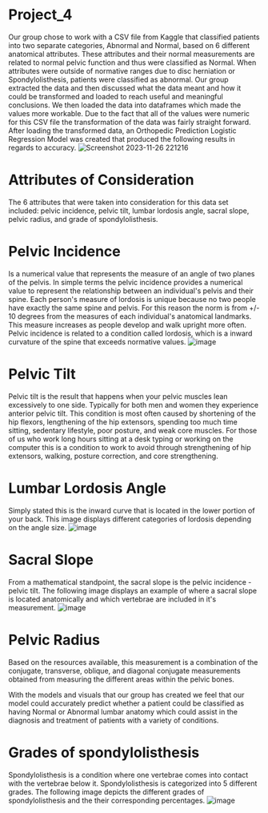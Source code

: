 # Project_4
Our group chose to work with a CSV file from Kaggle that classified patients into two separate categories, Abnormal and Normal, based on 6 different anatomical attributes. These attributes and their normal measurements are related to normal pelvic function and thus were classified as Normal. When attributes were outside of normative ranges due to disc herniation or Spondylolisthesis, patients were classified as abnormal. 
Our group extracted the data and then discussed what the data meant and how it could be transformed and loaded to reach useful and meaningful conclusions. We then loaded the data into dataframes which made the values more workable. Due to the fact that all of the values were numeric for this CSV file the transformation of the data was fairly straight forward. 
After loading the transformed data, an Orthopedic Prediction Logistic Regression Model was created that produced the following results in regards to accuracy. 
![Screenshot 2023-11-26 221216](https://github.com/kwlayton1/Project_4/assets/132946452/6c19886a-556f-45ae-8931-ebbde9d9be9f)

# Attributes of Consideration 
The 6 attributes that were taken into consideration for this data set included: pelvic incidence, pelvic tilt, lumbar lordosis angle, sacral slope, pelvic radius, and grade of spondylolisthesis. 

# Pelvic Incidence
Is a numerical value that represents the measure of an angle of two planes of the pelvis. In simple terms the pelvic incidence provides a numerical value to represent the relationship between an individual's pelvis and their spine. Each person's measure of lordosis is unique because no two people have exactly the same spine and pelvis. For this reason the norm is from +/- 10 degrees from the measures of each individual's anatomical landmarks. This measure increases as people develop and walk upright more often. Pelvic incidence is related to a condition called lordosis, which is a inward curvature of the spine that exceeds normative values. 
![image](https://github.com/kwlayton1/Project_4/assets/132946452/82a7194d-ea29-4567-a1e1-1e536fe6baaf)

# Pelvic Tilt 
Pelvic tilt is the result that happens when your pelvic muscles lean excessively to one side. Typically for both men and women they experience anterior pelvic tilt. This condition is most often caused by shortening of the hip flexors, lengthening of the hip extensors, spending too much time sitting, sedentary lifestyle, poor posture, and weak core muscles. For those of us who work long hours sitting at a desk typing or working on the computer this is a condition to work to avoid through strengthening of hip extensors, walking, posture correction, and core strengthening. 

# Lumbar Lordosis Angle 
Simply stated this is the inward curve that is located in the lower portion of your back. This image displays different categories of lordosis depending on the angle size. 
![image](https://github.com/kwlayton1/Project_4/assets/132946452/2c9aed25-8a87-474e-aac8-82020dbef444)

# Sacral Slope
From a mathematical standpoint, the sacral slope is the pelvic incidence - pelvic tilt. The following image displays an example of where a sacral slope is located anatomically and which vertebrae are included in it's measurement. 
![image](https://github.com/kwlayton1/Project_4/assets/132946452/e0f16d18-6102-4fe7-abe8-6bddf768511a)

# Pelvic Radius 
Based on the resources available, this measurement is a combination of the conjugate, transverse, oblique, and diagonal conjugate measurements obtained from measuring the different areas within the pelvic bones. 

With the models and visuals that our group has created we feel that our model could accurately predict whether a patient could be classified as having Normal or Abnormal lumbar anatomy which could assist in the diagnosis and treatment of patients with a variety of conditions. 
# Grades of spondylolisthesis
Spondylolisthesis is a condition where one vertebrae comes into contact with the vertebrae below it. Spondylolisthesis is categorized into 5 different grades. The following image depicts the different grades of spondylolisthesis and the their corresponding percentages. 
![image](https://github.com/kwlayton1/Project_4/assets/132946452/0de820d8-816e-4f84-9a3f-6f6d9e1d524a)

